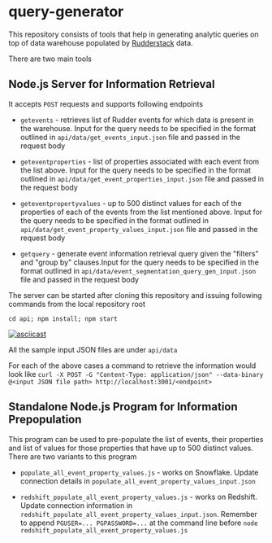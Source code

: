 # query-generator

This repository consists of tools that help in generating analytic queries on top of data warehouse populated by [Rudderstack](https://rudderstack.com) data.

There are two main tools

## Node.js Server for Information Retrieval

It accepts `POST` requests and supports following endpoints

* `getevents` - retrieves list of Rudder events for which data is present in the warehouse. Input for the query needs to be specified in the format outlined in `api/data/get_events_input.json` file and passed in the request body 
	
* `geteventproperties` - list of properties associated with each event from the list above. Input for the query needs to be specified in the format outlined in `api/data/get_event_properties_input.json` file and passed in the request body   
	
* `geteventpropertyvalues` - up to 500 distinct values for each of the properties of each of the events from the list mentioned above. Input for the query needs to be specified in the format outlined in `api/data/get_event_property_values_input.json` file and passed in the request body   
	
* `getquery` - generate event information retrieval query given the "filters" and "group by" clauses.Input for the query needs to be specified in the format outlined in `api/data/event_segmentation_query_gen_input.json` file and passed in the request body


The server can be started after cloning this repository and issuing following commands from the local repository root

```
cd api; npm install; npm start
```
[![asciicast](https://asciinema.org/a/kG0ns8oFDJ8yJhKCvRWflhtBW.svg)](https://asciinema.org/a/kG0ns8oFDJ8yJhKCvRWflhtBW)

All the sample input JSON files are under `api/data`

For each of the above cases a command to retrieve the information would look like `curl -X POST -G "Content-Type: application/json" --data-binary @<input JSON file path> http://localhost:3001/<endpoint>`

## Standalone Node.js Program for Information Prepopulation

This program can be used to pre-populate the list of events, their properties and list of values for those properties that have up to 500 distinct values. There are two variants to this program

* `populate_all_event_property_values.js` - works on Snowflake. Update connection details in 
 `populate_all_event_property_values_input.json`
	
* `redshift_populate_all_event_property_values.js` - works on Redshift. Update connection information in `redshift_populate_all_event_property_values_input.json`. Remember to append `PGUSER=... PGPASSWORD=...` at the command line before `node redshift_populate_all_event_property_values.js`
